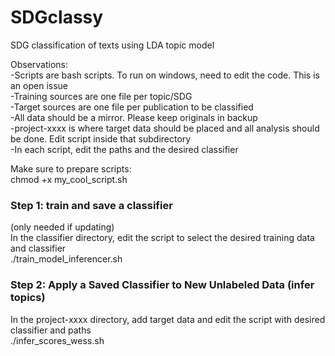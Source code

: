 # SDGclassy
SDG classification of texts using LDA topic model

Observations:  
-Scripts are bash scripts. To run on windows, need to edit the code. This is an open issue    
-Training sources are one file per topic/SDG  
-Target sources are one file per publication to be classified  
-All data should be a mirror. Please keep originals in backup  
-project-xxxx is where target data should be placed and all analysis should be done. Edit script inside that subdirectory  
-In each script, edit the paths and the desired classifier  

Make sure to prepare scripts:  
chmod +x my_cool_script.sh

### Step 1: train and save a classifier  
(only needed if updating)  
In the classifier directory, edit the script to select the desired training data and classifier  
./train_model_inferencer.sh  

### Step 2: Apply a Saved Classifier to New Unlabeled Data (infer topics)  
In the project-xxxx directory, add target data and edit the script with desired classifier and paths  
./infer_scores_wess.sh

